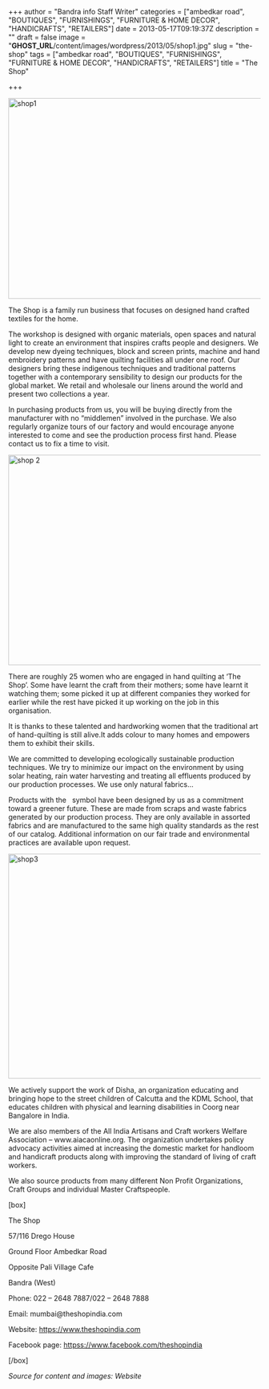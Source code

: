 +++
author = "Bandra info Staff Writer"
categories = ["ambedkar road", "BOUTIQUES", "FURNISHINGS", "FURNITURE &amp; HOME DECOR", "HANDICRAFTS", "RETAILERS"]
date = 2013-05-17T09:19:37Z
description = ""
draft = false
image = "__GHOST_URL__/content/images/wordpress/2013/05/shop1.jpg"
slug = "the-shop"
tags = ["ambedkar road", "BOUTIQUES", "FURNISHINGS", "FURNITURE &amp; HOME DECOR", "HANDICRAFTS", "RETAILERS"]
title = "The Shop"

+++


<p><a href="https://i1.wp.com/bandra.info/wp-content/uploads/2013/05/shop1.jpg?ssl=1"><img loading="lazy" class="size-full wp-image-1976 aligncenter" alt="shop1" src="https://i1.wp.com/bandra.info/wp-content/uploads/2013/05/shop1.jpg?resize=600%2C400&#038;ssl=1" width="600" height="400" srcset="https://i1.wp.com/bandra.info/wp-content/uploads/2013/05/shop1.jpg?w=600&amp;ssl=1 600w, https://i1.wp.com/bandra.info/wp-content/uploads/2013/05/shop1.jpg?resize=300%2C200&amp;ssl=1 300w" sizes="(max-width: 600px) 100vw, 600px" data-recalc-dims="1" /></a></p>
<p>The Shop is a family run business that focuses on designed hand crafted textiles for the home.</p>
<p>The workshop is designed with organic materials, open spaces and natural light to create an environment that inspires crafts people and designers. We develop new dyeing techniques, block and screen prints, machine and hand embroidery patterns and have quilting facilities all under one roof. Our designers bring these indigenous techniques and traditional patterns together with a contemporary sensibility to design our products for the global market. We retail and wholesale our linens around the world and present two collections a year.</p>
<p>In purchasing products from us, you will be buying directly from the manufacturer with no “middlemen” involved in the purchase. We also regularly organize tours of our factory and would encourage anyone interested to come and see the production process first hand. Please contact us to fix a time to visit.</p>
<p><a href="https://i2.wp.com/bandra.info/wp-content/uploads/2013/05/shop-2.jpg?ssl=1"><img loading="lazy" class="size-full wp-image-1977 aligncenter" alt="shop 2" src="https://i2.wp.com/bandra.info/wp-content/uploads/2013/05/shop-2.jpg?resize=601%2C419&#038;ssl=1" width="601" height="419" srcset="https://i2.wp.com/bandra.info/wp-content/uploads/2013/05/shop-2.jpg?w=601&amp;ssl=1 601w, https://i2.wp.com/bandra.info/wp-content/uploads/2013/05/shop-2.jpg?resize=300%2C209&amp;ssl=1 300w" sizes="(max-width: 601px) 100vw, 601px" data-recalc-dims="1" /></a></p>
<p>There are roughly 25 women who are engaged in hand quilting at ‘The Shop’. Some have learnt the craft from their mothers; some have learnt it watching them; some picked it up at different companies they worked for earlier while the rest have picked it up working on the job in this organisation.</p>
<p>It is thanks to these talented and hardworking women that the traditional art of hand-quilting is still alive.It adds colour to many homes and empowers them to exhibit their skills.</p>
<p>We are committed to developing ecologically sustainable production techniques. We try to minimize our impact on the environment by using solar heating, rain water harvesting and treating all effluents produced by our production processes. We use only natural fabrics…</p>
<p>Products with the   symbol have been designed by us as a commitment toward a greener future. These are made from scraps and waste fabrics generated by our production process. They are only available in assorted fabrics and are manufactured to the same high quality standards as the rest of our catalog. Additional information on our fair trade and environmental practices are available upon request.</p>
<p><a href="https://i0.wp.com/bandra.info/wp-content/uploads/2013/05/shop3.jpg?ssl=1"><img loading="lazy" class="size-full wp-image-1978 aligncenter" alt="shop3" src="https://i0.wp.com/bandra.info/wp-content/uploads/2013/05/shop3.jpg?resize=599%2C448&#038;ssl=1" width="599" height="448" srcset="https://i0.wp.com/bandra.info/wp-content/uploads/2013/05/shop3.jpg?w=599&amp;ssl=1 599w, https://i0.wp.com/bandra.info/wp-content/uploads/2013/05/shop3.jpg?resize=300%2C224&amp;ssl=1 300w" sizes="(max-width: 599px) 100vw, 599px" data-recalc-dims="1" /></a></p>
<p>We actively support the work of Disha, an organization educating and bringing hope to the street children of Calcutta and the KDML School, that educates children with physical and learning disabilities in Coorg near Bangalore in India.</p>
<p>We are also members of the All India Artisans and Craft workers Welfare Association &#8211; www.aiacaonline.org. The organization undertakes policy advocacy activities aimed at increasing the domestic market for handloom and handicraft products along with improving the standard of living of craft workers.</p>
<p>We also source products from many different Non Profit Organizations, Craft Groups and individual Master Craftspeople.</p>
<p>[box]</p>
<p>The Shop</p>
<p>57/116 Drego House</p>
<p>Ground Floor Ambedkar Road</p>
<p>Opposite Pali Village Cafe</p>
<p>Bandra (West)</p>
<p>Phone: 022 &#8211; 2648 7887/022 &#8211; 2648 7888</p>
<p>Email: mumbai@theshopindia.com</p>
<p>Website: <a href="https://www.theshopindia.com/">https://www.theshopindia.com</a></p>
<p>Facebook page: <a href="httpss://www.facebook.com/theshopindia">httpss://www.facebook.com/theshopindia</a></p>
<p>[/box]</p>
<p><em>Source for content and images: Website</em></p>



